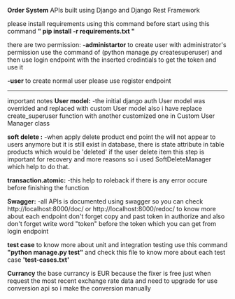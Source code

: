 **Order System** 
APIs built using Django and Django Rest Framework


please install requirements using this command before start
using this command
**" pip install -r requirements.txt "**

there are two permission:
**-administartor**
to create user with administrator's permission use the command of 
(python manage.py createsuperuser)
and then use login endpoint with the inserted credintials to get the token and use it 

**-user**
to create normal user please use register endpoint

-----------------------------------------------------

important notes 
**User model:**
-the initial django auth User model was overrided and replaced with custom User model 
also i have replace create_superuser function with another customized one in Custom User Manager class 

**soft delete :**
-when apply delete product end point the will not appear to users anymore
but it is still exist in database, there is state attribute in table products which would be 'deleted' if the user delete item 
this step is important for recovery and more reasons 
so i used SoftDeleteManager which help to do that. 

**transaction.atomic:**
-this help to roleback if there is any error occure before finishing the function

**Swagger:** 
-all APIs is documented using swagger 
so you can check 
http://localhost:8000/doc/ 
or 
http://localhost:8000/redoc/
to know more about each endpoint 
don't forget copy and past token in authorize and also don't forget write word "token" before the token which you can get from login endpoint 

**test case** 
to know more about unit and integration testing use this command 
**"python manage.py test"**
and check this file to know more about each test case **'test-cases.txt'**

**Currancy**
the base currancy is EUR because the fixer is free just when request the most recent exchange rate data
and need to upgrade for use conversion api
so i make the conversion manually
